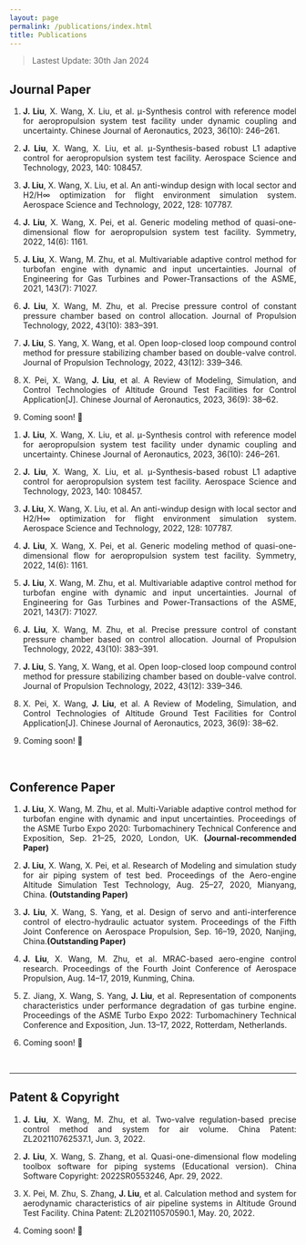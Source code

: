```yaml
---
layout: page
permalink: /publications/index.html
title: Publications
---
```


> Lastest Update: 30th Jan 2024&nbsp;  

## Journal Paper

1. <p style="text-align:justify; text-justify:inter-ideograph;"> <b>J. Liu</b>, X. Wang, X. Liu, et al. μ-Synthesis control with reference model for aeropropulsion system test facility under dynamic coupling and uncertainty. Chinese Journal of Aeronautics, 2023, 36(10): 246–261.</p> 

2. <p style="text-align:justify; text-justify:inter-ideograph;"> <b>J. Liu</b>, X. Wang, X. Liu, et al. μ-Synthesis-based robust L1 adaptive control for aeropropulsion system test facility. Aerospace Science and Technology, 2023, 140: 108457.</p> 

3. <p style="text-align:justify; text-justify:inter-ideograph;"> <b>J. Liu</b>, X. Wang, X. Liu, et al. An anti-windup design with local sector and H2/H∞ optimization for flight environment simulation system. Aerospace Science and Technology, 2022, 128: 107787.</p> 

4. <p style="text-align:justify; text-justify:inter-ideograph;"> <b>J. Liu</b>, X. Wang, X. Pei, et al. Generic modeling method of quasi-one-dimensional flow for aeropropulsion system test facility. Symmetry, 2022, 14(6): 1161.</p> 

5. <p style="text-align:justify; text-justify:inter-ideograph;"> <b>J. Liu</b>, X. Wang, M. Zhu, et al. Multivariable adaptive control method for turbofan engine with dynamic and input uncertainties. Journal of Engineering for Gas Turbines and Power-Transactions of the ASME, 2021, 143(7): 71027. </p> 

6. <p style="text-align:justify; text-justify:inter-ideograph;"> <b>J. Liu</b>, X. Wang, M. Zhu, et al. Precise pressure control of constant pressure chamber based on control allocation. Journal of Propulsion Technology, 2022, 43(10): 383–391. </p> 

7. <p style="text-align:justify; text-justify:inter-ideograph;"> <b>J. Liu</b>, S. Yang, X. Wang, et al. Open loop-closed loop compound control method for pressure stabilizing chamber based on double-valve control. Journal of Propulsion Technology, 2022, 43(12): 339–346. </p> 

8. <p style="text-align:justify; text-justify:inter-ideograph;"> X. Pei, X. Wang, <b>J. Liu</b>, et al. A Review of Modeling, Simulation, and Control Technologies of Altitude Ground Test Facilities for Control Application[J]. Chinese Journal of Aeronautics, 2023, 36(9): 38–62. </p> 

9. Coming soon! 🚀

<ol>
        <li><p style="text-align:justify; text-justify:inter-ideograph;"><b>J. Liu</b>, X. Wang, X. Liu, et al. μ-Synthesis control with reference model for aeropropulsion system test facility under dynamic coupling and uncertainty. Chinese Journal of Aeronautics, 2023, 36(10): 246–261.</p></li>
    <li><p style="text-align:justify; text-justify:inter-ideograph;"> <b>J. Liu</b>, X. Wang, X. Liu, et al. μ-Synthesis-based robust L1 adaptive control for aeropropulsion system test facility. Aerospace Science and Technology, 2023, 140: 108457.</p> </li>
        <li><p style="text-align:justify; text-justify:inter-ideograph;"> <b>J. Liu</b>, X. Wang, X. Liu, et al. An anti-windup design with local sector and H2/H∞ optimization for flight environment simulation system. Aerospace Science and Technology, 2022, 128: 107787.</p> </li>
        <li><p style="text-align:justify; text-justify:inter-ideograph;"> <b>J. Liu</b>, X. Wang, X. Pei, et al. Generic modeling method of quasi-one-dimensional flow for aeropropulsion system test facility. Symmetry, 2022, 14(6): 1161.</p> </li>
        <li><p style="text-align:justify; text-justify:inter-ideograph;"> <b>J. Liu</b>, X. Wang, M. Zhu, et al. Multivariable adaptive control method for turbofan engine with dynamic and input uncertainties. Journal of Engineering for Gas Turbines and Power-Transactions of the ASME, 2021, 143(7): 71027. </p> </li>
        <li><p style="text-align:justify; text-justify:inter-ideograph;"> <b>J. Liu</b>, X. Wang, M. Zhu, et al. Precise pressure control of constant pressure chamber based on control allocation. Journal of Propulsion Technology, 2022, 43(10): 383–391.</p> </li>
        <li><p style="text-align:justify; text-justify:inter-ideograph;"><b>J. Liu</b>, S. Yang, X. Wang, et al. Open loop-closed loop compound control method for pressure stabilizing chamber based on double-valve control. Journal of Propulsion Technology, 2022, 43(12): 339–346.  </p> </li>
       <li><p style="text-align:justify; text-justify:inter-ideograph;">X. Pei, X. Wang, <b>J. Liu</b>, et al. A Review of Modeling, Simulation, and Control Technologies of Altitude Ground Test Facilities for Control Application[J]. Chinese Journal of Aeronautics, 2023, 36(9): 38–62.  </p> </li>
        <li><p style="text-align:justify; text-justify:inter-ideograph;"> Coming soon! 🚀</p> </li>
</ol>

<br>

## Conference Paper

1. <p style="text-align:justify; text-justify:inter-ideograph;"> <b>J. Liu</b>, X. Wang, M. Zhu, et al. Multi-Variable adaptive control method for turbofan engine with dynamic and input uncertainties. Proceedings of the ASME Turbo Expo 2020: Turbomachinery Technical Conference and Exposition, Sep. 21–25, 2020, London, UK. <b>(Journal-recommended Paper)</b></p> 

2. <p style="text-align:justify; text-justify:inter-ideograph;"> <b>J. Liu</b>, X. Wang, X. Pei, et al. Research of Modeling and simulation study for air piping system of test bed. Proceedings of the Aero-engine Altitude Simulation Test Technology, Aug. 25–27, 2020, Mianyang, China. <b>(Outstanding Paper)</b></p> 

3. <p style="text-align:justify; text-justify:inter-ideograph;"> <b>J. Liu</b>, X. Wang, S. Yang, et al. Design of servo and anti-interference control of electro-hydraulic actuator system. Proceedings of the Fifth Joint Conference on Aerospace Propulsion, Sep. 16–19, 2020, Nanjing, China.<b>(Outstanding Paper)</b></p>

4. <p style="text-align:justify; text-justify:inter-ideograph;"> <b>J. Liu</b>, X. Wang, M. Zhu, et al. MRAC-based aero-engine control research. Proceedings of the Fourth Joint Conference of Aerospace Propulsion, Aug. 14–17, 2019, Kunming, China.</p> 

5.  <p style="text-align:justify; text-justify:inter-ideograph;"> Z. Jiang, X. Wang, S. Yang, <b>J. Liu</b>, et al. Representation of components characteristics under performance degradation of gas turbine engine. Proceedings of the ASME Turbo Expo 2022: Turbomachinery Technical Conference and Exposition, Jun. 13–17, 2022, Rotterdam, Netherlands.</p> 

6. Coming soon! 🚀

<br>

---

## Patent & Copyright  

1. <p style="text-align:justify; text-justify:inter-ideograph;"> <b>J. Liu</b>, X. Wang, M. Zhu, et al. Two-valve regulation-based precise control method and system for air volume. China Patent: ZL202110762537.1, Jun. 3, 2022.</p> 

2. <p style="text-align:justify; text-justify:inter-ideograph;"> <b>J. Liu</b>, X. Wang, S. Zhang, et al. Quasi-one-dimensional flow modeling toolbox software for piping systems (Educational version). China Software Copyright: 2022SR0553246, Apr. 29, 2022.</p> 

3. <p style="text-align:justify; text-justify:inter-ideograph;"> X. Pei, M. Zhu, S. Zhang, <b>J. Liu</b>, et al. Calculation method and system for aerodynamic characteristics of air pipeline systems in Altitude Ground Test Facility.  China Patent: ZL202110570590.1, May. 20, 2022.</p> 

4. Coming soon! 🚀

<br>

